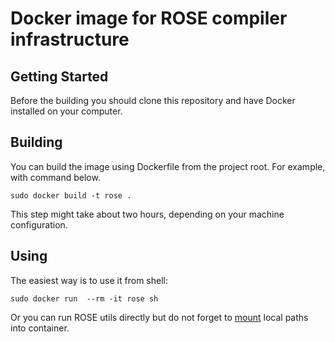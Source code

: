 # Docker image for ROSE compiler infrastructure

## Getting Started

Before the building you should clone this repository and have Docker installed on your computer.

## Building

You can build the image using Dockerfile from the project root. For example, with command below.

```
sudo docker build -t rose .
```

This step might take about two hours, depending on your machine configuration.

## Using

The easiest way is to use it from shell:

```
sudo docker run  --rm -it rose sh
```

Or you can run ROSE utils directly but do not forget to [mount](https://docs.docker.com/storage/volumes/) local paths into container.
